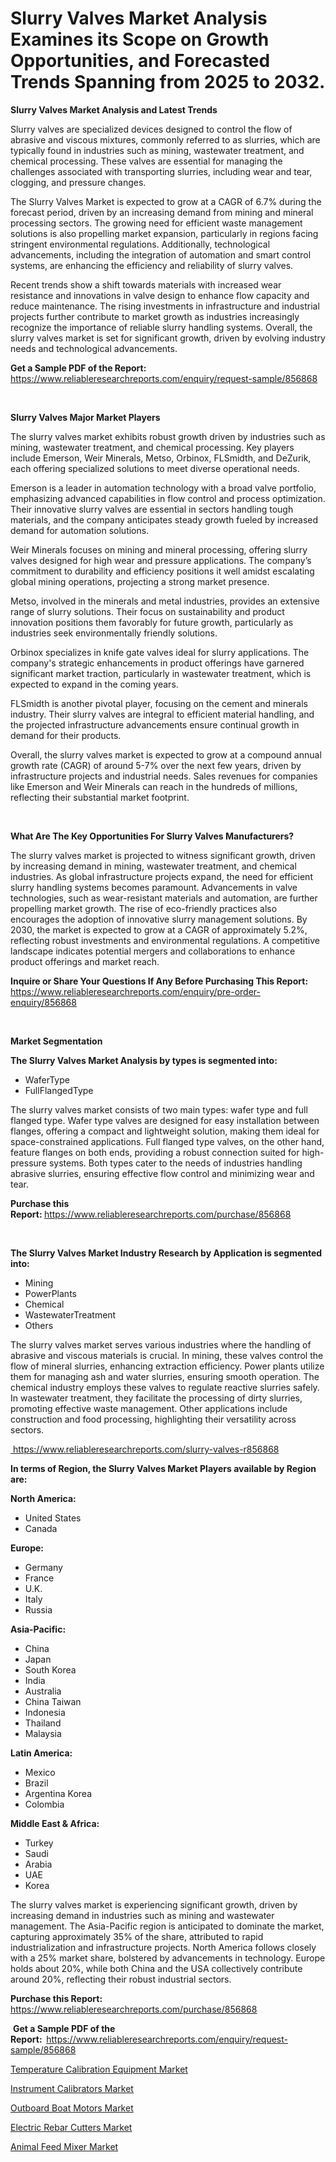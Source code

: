 <p><h1>Slurry Valves Market Analysis Examines its Scope on Growth Opportunities, and Forecasted Trends Spanning from 2025 to 2032.</h1></p><p><strong>Slurry Valves Market Analysis and Latest Trends</strong></p>
<p><p>Slurry valves are specialized devices designed to control the flow of abrasive and viscous mixtures, commonly referred to as slurries, which are typically found in industries such as mining, wastewater treatment, and chemical processing. These valves are essential for managing the challenges associated with transporting slurries, including wear and tear, clogging, and pressure changes.</p><p>The Slurry Valves Market is expected to grow at a CAGR of 6.7% during the forecast period, driven by an increasing demand from mining and mineral processing sectors. The growing need for efficient waste management solutions is also propelling market expansion, particularly in regions facing stringent environmental regulations. Additionally, technological advancements, including the integration of automation and smart control systems, are enhancing the efficiency and reliability of slurry valves.</p><p>Recent trends show a shift towards materials with increased wear resistance and innovations in valve design to enhance flow capacity and reduce maintenance. The rising investments in infrastructure and industrial projects further contribute to market growth as industries increasingly recognize the importance of reliable slurry handling systems. Overall, the slurry valves market is set for significant growth, driven by evolving industry needs and technological advancements.</p></p>
<p><strong>Get a Sample PDF of the Report:&nbsp;</strong> <a href="https://www.reliableresearchreports.com/enquiry/request-sample/856868?utm_campaign=16&utm_medium=2&utm_source=Github&utm_content=ia&utm_term=16022025&utm_id=slurry-valves">https://www.reliableresearchreports.com/enquiry/request-sample/856868</a></p>
<p>&nbsp;</p>
<p><strong>Slurry Valves Major Market Players</strong></p>
<p><p>The slurry valves market exhibits robust growth driven by industries such as mining, wastewater treatment, and chemical processing. Key players include Emerson, Weir Minerals, Metso, Orbinox, FLSmidth, and DeZurik, each offering specialized solutions to meet diverse operational needs.</p><p>Emerson is a leader in automation technology with a broad valve portfolio, emphasizing advanced capabilities in flow control and process optimization. Their innovative slurry valves are essential in sectors handling tough materials, and the company anticipates steady growth fueled by increased demand for automation solutions.</p><p>Weir Minerals focuses on mining and mineral processing, offering slurry valves designed for high wear and pressure applications. The company’s commitment to durability and efficiency positions it well amidst escalating global mining operations, projecting a strong market presence.</p><p>Metso, involved in the minerals and metal industries, provides an extensive range of slurry solutions. Their focus on sustainability and product innovation positions them favorably for future growth, particularly as industries seek environmentally friendly solutions.</p><p>Orbinox specializes in knife gate valves ideal for slurry applications. The company's strategic enhancements in product offerings have garnered significant market traction, particularly in wastewater treatment, which is expected to expand in the coming years.</p><p>FLSmidth is another pivotal player, focusing on the cement and minerals industry. Their slurry valves are integral to efficient material handling, and the projected infrastructure advancements ensure continual growth in demand for their products.</p><p>Overall, the slurry valves market is expected to grow at a compound annual growth rate (CAGR) of around 5-7% over the next few years, driven by infrastructure projects and industrial needs. Sales revenues for companies like Emerson and Weir Minerals can reach in the hundreds of millions, reflecting their substantial market footprint.</p></p>
<p>&nbsp;</p>
<p><strong>What Are The Key Opportunities For Slurry Valves Manufacturers?</strong></p>
<p><p>The slurry valves market is projected to witness significant growth, driven by increasing demand in mining, wastewater treatment, and chemical industries. As global infrastructure projects expand, the need for efficient slurry handling systems becomes paramount. Advancements in valve technologies, such as wear-resistant materials and automation, are further propelling market growth. The rise of eco-friendly practices also encourages the adoption of innovative slurry management solutions. By 2030, the market is expected to grow at a CAGR of approximately 5.2%, reflecting robust investments and environmental regulations. A competitive landscape indicates potential mergers and collaborations to enhance product offerings and market reach.</p></p>
<p><strong>Inquire or Share Your Questions If Any Before Purchasing This Report:</strong> <a href="https://www.reliableresearchreports.com/enquiry/pre-order-enquiry/856868?utm_campaign=16&utm_medium=2&utm_source=Github&utm_content=ia&utm_term=16022025&utm_id=slurry-valves">https://www.reliableresearchreports.com/enquiry/pre-order-enquiry/856868</a></p>
<p>&nbsp;</p>
<p><strong>Market Segmentation</strong></p>
<p><strong>The Slurry Valves Market Analysis by types is segmented into:</strong></p>
<p><ul><li>WaferType</li><li>FullFlangedType</li></ul></p>
<p><p>The slurry valves market consists of two main types: wafer type and full flanged type. Wafer type valves are designed for easy installation between flanges, offering a compact and lightweight solution, making them ideal for space-constrained applications. Full flanged type valves, on the other hand, feature flanges on both ends, providing a robust connection suited for high-pressure systems. Both types cater to the needs of industries handling abrasive slurries, ensuring effective flow control and minimizing wear and tear.</p></p>
<p><strong>Purchase this Report:&nbsp;</strong><a href="https://www.reliableresearchreports.com/purchase/856868?utm_campaign=16&utm_medium=2&utm_source=Github&utm_content=ia&utm_term=16022025&utm_id=slurry-valves">https://www.reliableresearchreports.com/purchase/856868</a></p>
<p>&nbsp;</p>
<p><strong>The Slurry Valves Market Industry Research by Application is segmented into:</strong></p>
<p><ul><li>Mining</li><li>PowerPlants</li><li>Chemical</li><li>WastewaterTreatment</li><li>Others</li></ul></p>
<p><p>The slurry valves market serves various industries where the handling of abrasive and viscous materials is crucial. In mining, these valves control the flow of mineral slurries, enhancing extraction efficiency. Power plants utilize them for managing ash and water slurries, ensuring smooth operation. The chemical industry employs these valves to regulate reactive slurries safely. In wastewater treatment, they facilitate the processing of dirty slurries, promoting effective waste management. Other applications include construction and food processing, highlighting their versatility across sectors.</p></p>
<p><a href="https://www.reliableresearchreports.com/slurry-valves-r856868?utm_campaign=16&utm_medium=2&utm_source=Github&utm_content=ia&utm_term=16022025&utm_id=slurry-valves">&nbsp;https://www.reliableresearchreports.com/slurry-valves-r856868</a></p>
<p><strong>In terms of Region, the Slurry Valves Market Players available by Region are:</strong></p>
<p>
    <p> <strong> North America: </strong>
        <ul>
            <li>United States</li>
            <li>Canada</li>
        </ul>
        </p> 
    <p> <strong> Europe: </strong>
        <ul>
            <li>Germany</li>
            <li>France</li>
            <li>U.K.</li>
            <li>Italy</li>
            <li>Russia</li>
        </ul>
        </p> 
    <p> <strong> Asia-Pacific: </strong>
        <ul>
            <li>China</li>
            <li>Japan</li>
            <li>South Korea</li>
            <li>India</li>
            <li>Australia</li>
            <li>China Taiwan</li>
            <li>Indonesia</li>
            <li>Thailand</li>
            <li>Malaysia</li>
        </ul>
        </p> 
    <p> <strong> Latin America: </strong>
        <ul>
            <li>Mexico</li>
            <li>Brazil</li>
            <li>Argentina Korea</li>
            <li>Colombia</li>
        </ul>
        </p> 
    <p> <strong> Middle East & Africa: </strong>
        <ul>
            <li>Turkey</li>
            <li>Saudi</li>
            <li>Arabia</li>
            <li>UAE</li>
            <li>Korea</li>
        </ul>
    </p>
    </p>
<p><p>The slurry valves market is experiencing significant growth, driven by increasing demand in industries such as mining and wastewater management. The Asia-Pacific region is anticipated to dominate the market, capturing approximately 35% of the share, attributed to rapid industrialization and infrastructure projects. North America follows closely with a 25% market share, bolstered by advancements in technology. Europe holds about 20%, while both China and the USA collectively contribute around 20%, reflecting their robust industrial sectors.</p></p>
<p><strong>Purchase this Report: </strong><a href="https://www.reliableresearchreports.com/purchase/856868?utm_campaign=16&utm_medium=2&utm_source=Github&utm_content=ia&utm_term=16022025&utm_id=slurry-valves">https://www.reliableresearchreports.com/purchase/856868</a></p>
<p>&nbsp;<strong>Get a Sample PDF of the Report:&nbsp;&nbsp;</strong><a href="https://www.reliableresearchreports.com/enquiry/request-sample/856868?utm_campaign=16&utm_medium=2&utm_source=Github&utm_content=ia&utm_term=16022025&utm_id=slurry-valves">https://www.reliableresearchreports.com/enquiry/request-sample/856868</a></p>
<p><strong></strong></p>
<p><p><a href="https://github.com/djibenesha/Market-Research-Report-List-1/blob/main/temperature-calibration-equipment-market.md?utm_campaign=16&utm_medium=2&utm_source=Github&utm_content=ia&utm_term=16022025&utm_id=slurry-valves">Temperature Calibration Equipment Market</a></p><p><a href="https://github.com/birbamanan03/Market-Research-Report-List-1/blob/main/instrument-calibrators-market.md?utm_campaign=16&utm_medium=2&utm_source=Github&utm_content=ia&utm_term=16022025&utm_id=slurry-valves">Instrument Calibrators Market</a></p><p><a href="https://github.com/abedlagagica4/Market-Research-Report-List-1/blob/main/outboard-boat-motors-market.md?utm_campaign=16&utm_medium=2&utm_source=Github&utm_content=ia&utm_term=16022025&utm_id=slurry-valves">Outboard Boat Motors Market</a></p><p><a href="https://github.com/rashkaeduzor/Market-Research-Report-List-1/blob/main/electric-rebar-cutters-market.md?utm_campaign=16&utm_medium=2&utm_source=Github&utm_content=ia&utm_term=16022025&utm_id=slurry-valves">Electric Rebar Cutters Market</a></p><p><a href="https://github.com/nibbsmantji/Market-Research-Report-List-1/blob/main/animal-feed-mixer-market.md?utm_campaign=16&utm_medium=2&utm_source=Github&utm_content=ia&utm_term=16022025&utm_id=slurry-valves">Animal Feed Mixer Market</a></p></p>